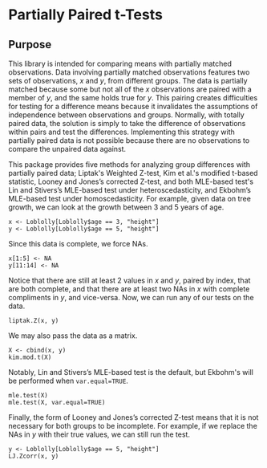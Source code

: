 # Partially Paired t-Tests

## Purpose
This library is intended for comparing means with partially matched observations.
Data involving partially matched observations features two sets of observations,
$x$ and $y$, from different groups.
The data is partially matched because some but not all of the $x$ observations are
paired with a member of $y$, and the same holds true for $y$.
This pairing creates difficulties for testing for a difference means because it
invalidates the assumptions of independence between observations and groups.
Normally, with totally paired data, the solution is simply to take the difference of
observations within pairs and test the differences.
Implementing this strategy with partially paired data is not possible because
there are no observations to compare the unpaired data against.

This package provides five methods for analyzing group differences with partially
paired data; Liptak's Weighted Z-test, Kim et al.'s modified t-based statistic,
Looney and Jones’s corrected Z-test, and both MLE-based test's Lin and Stivers’s
MLE-based test under heteroscedasticity, and Ekbohm’s MLE-based test under homoscedasticity.
For example, given data on tree growth, we can look at the growth between 3 and
5 years of age. 
```{r}
x <- Loblolly[Loblolly$age == 3, "height"]
y <- Loblolly[Loblolly$age == 5, "height"]
```
Since this data is complete, we force NAs.
```{r}
x[1:5] <- NA
y[11:14] <- NA
```
Notice that there are still at least 2 values in $x$ and $y$, paired by index, that are both complete, and that there are at least two NAs in $x$ with complete compliments
in $y$, and vice-versa.
Now, we can run any of our tests on the data.
```{r}
liptak.Z(x, y)
```
We may also pass the data as a matrix.
```{r}
X <- cbind(x, y)
kim.mod.t(X)
```
Notably, Lin and Stivers’s MLE-based test is the default, but Ekbohm's will be
performed when `var.equal=TRUE`.
```{r}
mle.test(X)
mle.test(X, var.equal=TRUE)
```
Finally, the form of Looney and Jones’s corrected Z-test means that it is not
necessary for both groups to be incomplete. For example, if we replace the NAs
in $y$ with their true values, we can still run the test.
```{r}
y <- Loblolly[Loblolly$age == 5, "height"]
LJ.Zcorr(x, y)

